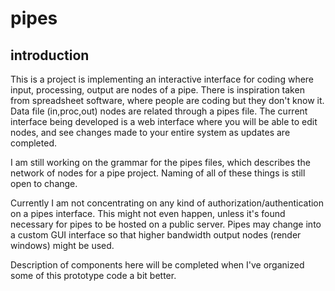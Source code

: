 pipes
=====
introduction
-----
This is a project is implementing an interactive interface for coding where input, processing, output are nodes of a pipe.  There is inspiration taken from spreadsheet software, where people are coding but they don't know it.  Data file (in,proc,out) nodes are related through a pipes file.  The current interface being developed is a web interface where you will be able to edit nodes, and see changes made to your entire system as updates are completed.

I am still working on the grammar for the pipes files, which describes the network of nodes for a pipe project.  Naming of all of these things is still open to change.

Currently I am not concentrating on any kind of authorization/authentication on a pipes interface.  This might not even happen, unless it's found necessary for pipes to be hosted on a public server.  Pipes may change into a custom GUI interface so that higher bandwidth output nodes (render windows) might be used.

Description of components here will be completed when I've organized some of this prototype code a bit better.

